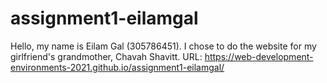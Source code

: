 # assignment1-eilamgal
Hello, my name is Eilam Gal (305786451). 
I chose to do the website for my girlfriend's grandmother, Chavah Shavitt.
URL: https://web-development-environments-2021.github.io/assignment1-eilamgal/
 
